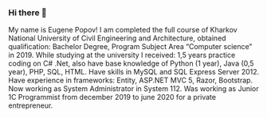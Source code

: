 ### Hi there 👋
My name is Eugene Popov!
I am completed the full course of Kharkov National University of Civil Engineering and Architecture, obtained qualification: Bachelor Degree, Program Subject Area “Computer science” in 2019.
While studying at the university I received: 1,5 years practice coding on C# .Net, also have base knowledge of Python (1 year), Java (0,5 year), PHP, SQL, HTML. 
Have skills in MySQL and SQL Express Server 2012.
Have experience in frameworks: Entity, ASP.NET MVC 5, Razor, Bootstrap.
Now working as System Administrator in System 112.
Was working as Junior 1C Programmist from december 2019 to june 2020 for a private entrepreneur.
